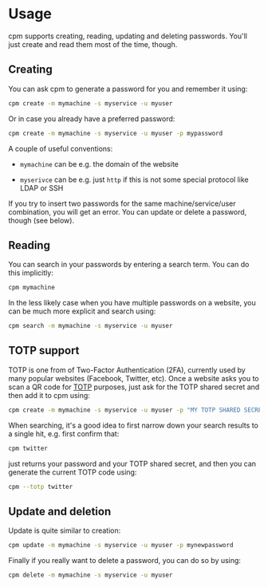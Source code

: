 # Usage

cpm supports creating, reading, updating and deleting passwords. You'll just create and read them
most of the time, though.

## Creating

You can ask cpm to generate a password for you and remember it using:

```sh
cpm create -m mymachine -s myservice -u myuser
```

Or in case you already have a preferred password:

```sh
cpm create -m mymachine -s myservice -u myuser -p mypassword
```

A couple of useful conventions:

- `mymachine` can be e.g. the domain of the website

- `myserivce` can be e.g. just `http` if this is not some special protocol like LDAP or SSH

If you try to insert two passwords for the same machine/service/user combination, you will get an
error. You can update or delete a password, though (see below).

## Reading

You can search in your passwords by entering a search term. You can do this implicitly:

```sh
cpm mymachine
```

In the less likely case when you have multiple passwords on a website, you can be much more explicit
and search using:


```sh
cpm search -m mymachine -s myservice -u myuser
```

## TOTP support

TOTP is one from of Two-Factor Authentication (2FA), currently used by many popular websites
(Facebook, Twitter, etc). Once a website asks you to scan a QR code for
[TOTP](https://en.wikipedia.org/wiki/Time-based_one-time_password) purposes, just ask for the TOTP
shared secret and then add it to cpm using:

```sh
cpm create -m mymachine -s myservice -u myuser -p "MY TOTP SHARED SECRET" -t totp
```

When searching, it's a good idea to first narrow down your search results to a single hit, e.g.
first confirm that:

```sh
cpm twitter
```

just returns your password and your TOTP shared secret, and then you can generate the current TOTP
code using:

```sh
cpm --totp twitter
```

## Update and deletion

Update is quite similar to creation:

```sh
cpm update -m mymachine -s myservice -u myuser -p mynewpassword
```

Finally if you really want to delete a password, you can do so by using:

```sh
cpm delete -m mymachine -s myservice -u myuser
```
